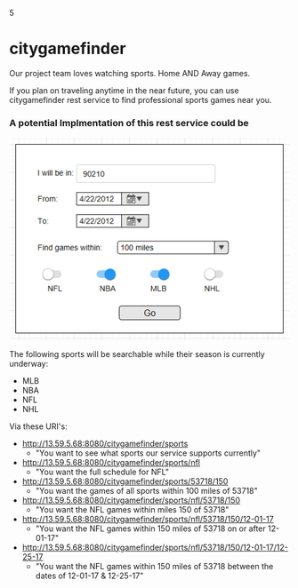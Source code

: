 5
# citygamefinder

Our project team loves watching sports. Home AND Away games. 

If you plan on traveling anytime in the near future, you can use citygamefinder rest service to find professional sports games near you.

### A potential Implmentation of this rest service could be
![Screen1](/images/Screen1.PNG)

The following sports will be searchable while their season is currently underway:
* MLB
* NBA
* NFL
* NHL

Via these URI's:
* http://13.59.5.68:8080/citygamefinder/sports
  - "You want to see what sports our service supports currently"
* http://13.59.5.68:8080/citygamefinder/sports/nfl
  - "You want the full schedule for NFL"
* http://13.59.5.68:8080/citygamefinder/sports/53718/150
  - "You want the games of all sports within 100 miles of 53718"
* http://13.59.5.68:8080/citygamefinder/sports/nfl/53718/150
  - "You want the NFL games within miles 150 of 53718"
* http://13.59.5.68:8080/citygamefinder/sports/nfl/53718/150/12-01-17
  - "You want the NFL games within 150 miles of 53718 on or after 12-01-17"
* http://13.59.5.68:8080/citygamefinder/sports/nfl/53718/150/12-01-17/12-25-17
  - "You want the NFL games within 150 miles of 53718 between the dates of 12-01-17 & 12-25-17"
